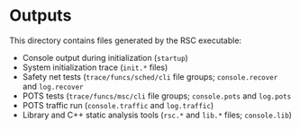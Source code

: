 # Outputs

This directory contains files generated by the RSC executable:

* Console output during initialization (`startup`)
* System initialization trace (`init.*` files)
* Safety net tests (`trace/funcs/sched/cli` file groups; `console.recover` and `log.recover`
* POTS tests (`trace/funcs/msc/cli` file groups; `console.pots` and `log.pots`
* POTS traffic run (`console.traffic` and `log.traffic`)
* Library and C++ static analysis tools (`rsc.*` and `lib.*` files; `console.lib`)
